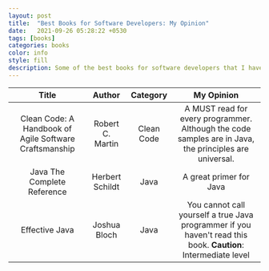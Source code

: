 ```yaml
---
layout: post
title:  "Best Books for Software Developers: My Opinion"
date:   2021-09-26 05:28:22 +0530
tags: [books]
categories: books
color: info
style: fill
description: Some of the best books for software developers that I have read!
---
```


|      Title     |     Author    |   Category |   My Opinion   |
| :-------------:|:-------------:| :---------:| :----------:|
| Clean Code: A Handbook of Agile Software Craftsmanship    | Robert C. Martin | Clean Code | A MUST read for every programmer. Although the code samples are in Java, the principles are universal. |
| Java The Complete Reference     | Herbert Schildt      | Java | A great primer for Java    |
|     Effective Java     |  Joshua Bloch |  Java | You cannot call yourself a true Java programmer if you haven't read this book. **Caution**: Intermediate level |
